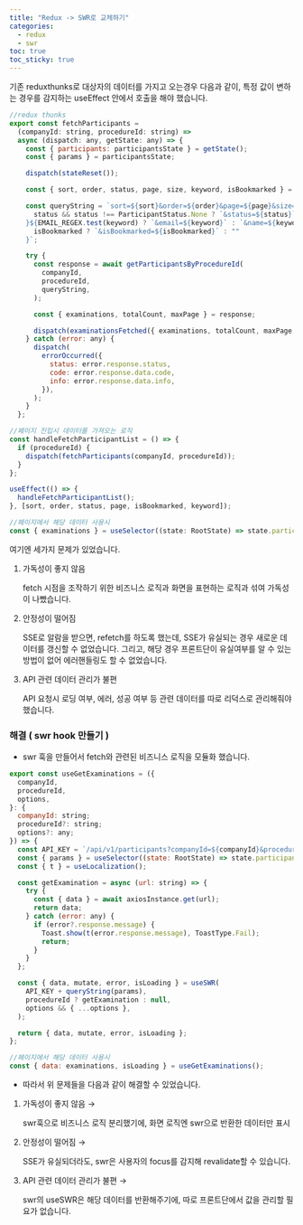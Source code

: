 ```yaml
---
title: "Redux -> SWR로 교체하기"
categories:
  - redux
  - swr
toc: true
toc_sticky: true
---
```


기존 reduxthunks로 대상자의 데이터를 가지고 오는경우 다음과 같이, 특정 값이 변하는 경우를 감지하는 useEffect 안에서 호출을 해야 했습니다.

```jsx
//redux thunks
export const fetchParticipants =
  (companyId: string, procedureId: string) =>
  async (dispatch: any, getState: any) => {
    const { participants: participantsState } = getState();
    const { params } = participantsState;

    dispatch(stateReset());

    const { sort, order, status, page, size, keyword, isBookmarked } = params;

    const queryString = `sort=${sort}&order=${order}&page=${page}&size=${size}${
      status && status !== ParticipantStatus.None ? `&status=${status}` : ""
    }${EMAIL_REGEX.test(keyword) ? `&email=${keyword}` : `&name=${keyword}`}${
      isBookmarked ? `&isBookmarked=${isBookmarked}` : ""
    }`;

    try {
      const response = await getParticipantsByProcedureId(
        companyId,
        procedureId,
        queryString,
      );

      const { examinations, totalCount, maxPage } = response;

      dispatch(examinationsFetched({ examinations, totalCount, maxPage }));
    } catch (error: any) {
      dispatch(
        errorOccurred({
          status: error.response.status,
          code: error.response.data.code,
          info: error.response.data.info,
        }),
      );
    }
  };
```

```jsx
//페이지 진입시 데이터를 가져오는 로직
const handleFetchParticipantList = () => {
  if (procedureId) {
    dispatch(fetchParticipants(companyId, procedureId));
  }
};

useEffect(() => {
  handleFetchParticipantList();
}, [sort, order, status, page, isBookmarked, keyword]);
```

```jsx
//페이지에서 해당 데이터 사용시
const { examinations } = useSelector((state: RootState) => state.participants);
```

여기엔 세가지 문제가 있었습니다.

1. 가독성이 좋지 않음

   fetch 시점을 조작하기 위한 비즈니스 로직과 화면을 표현하는 로직과 섞여 가독성이 나빴습니다.

2. 안정성이 떨어짐

   SSE로 알람을 받으면, refetch를 하도록 했는데, SSE가 유실되는 경우 새로운 데이터를 갱신할 수 없었습니다. 그리고, 해당 경우 프론트단이 유실여부를 알 수 있는 방법이 없어 에러핸들링도 할 수 없었습니다.

3. API 관련 데이터 관리가 불편

   API 요청시 로딩 여부, 에러, 성공 여부 등 관련 데이터를 따로 리덕스로 관리해줘야 했습니다.

### 해결 ( swr hook 만들기 )

- swr 훅을 만들어서 fetch와 관련된 비즈니스 로직을 모듈화 했습니다.

```jsx
export const useGetExaminations = ({
  companyId,
  procedureId,
  options,
}: {
  companyId: string;
  procedureId?: string;
  options?: any;
}) => {
  const API_KEY = `/api/v1/participants?companyId=${companyId}&procedureId=${procedureId}`;
  const { params } = useSelector((state: RootState) => state.participants);
  const { t } = useLocalization();

  const getExamination = async (url: string) => {
    try {
      const { data } = await axiosInstance.get(url);
      return data;
    } catch (error: any) {
      if (error?.response.message) {
        Toast.show(t(error.response.message), ToastType.Fail);
        return;
      }
    }
  };

  const { data, mutate, error, isLoading } = useSWR(
    API_KEY + queryString(params),
    procedureId ? getExamination : null,
    options && { ...options },
  );

  return { data, mutate, error, isLoading };
};
```

```jsx
//페이지에서 해당 데이터 사용시
const { data: examinations, isLoading } = useGetExaminations();
```

- 따라서 위 문제들을 다음과 같이 해결할 수 있었습니다.

1. 가독성이 좋지 않음 →

   swr훅으로 비즈니스 로직 분리했기에, 화면 로직엔 swr으로 반환한 데이터만 표시

2. 안정성이 떨어짐 →

   SSE가 유실되더라도, swr은 사용자의 focus를 감지해 revalidate할 수 있습니다.

3. API 관련 데이터 관리가 불편 →

   swr의 useSWR은 해당 데이터를 반환해주기에, 따로 프론트단에서 값을 관리할 필요가 없습니다.

